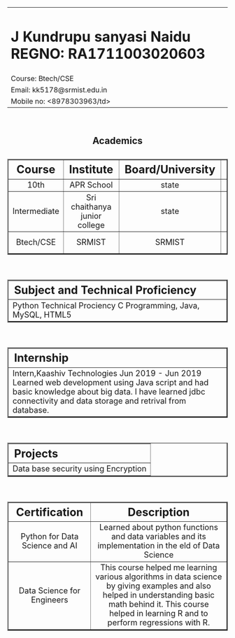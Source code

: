 <!DOCTYPE html>
<html lang="en">
<head>
  <meta charset="UTF-8">
  <meta name="author" content="kundrupu sanyasi Naidu">
  <title>603 CSE J Kundrupu sanyasi Naidu</title>
</head>
<body>
  <header>
  <table><tr>
    <td><h1> J Kundrupu sanyasi Naidu REGNO: RA1711003020603</h1></td></tr>
	<tr><td>Course: Btech/CSE </td></tr>
	<tr><td>Email: kk5178@srmist.edu.in</td></tr>
	<tr><td>Mobile no: <8978303963/td></tr>
	</table><br>
<h2>Academics<h2>
<table style="width:100%; font-weight:normal" border="2";>
<tr style ="font-size:25px";><th>Course</th>
<th>Institute</th>
<th>Board/University</th>
<th>CGPA</th></tr>
<tr style ="font-size:18px; font-weight:normal;text-align:center";><td>10th</td>
<td>APR School</td>
<td>state</td>
<td>80%</td></tr>
<tr style ="font-size:18px;font-weight:normal;text-align:center";><td>Intermediate</td>
<td>Sri chaithanya junior college</td>
<td>state</td>
<td>92%</td></tr>
<tr style ="font-size:18px;font-weight:normal;text-align:center";><td>Btech/CSE</td>
<td>SRMIST</td>
<td>SRMIST</td>
<td>7.5 CGPA</td></tr>
</table><br>

<table style="width:100%; font-weight:normal" border="2";>
<tr style ="font-size:25px;text-align:left";><th>Subject and Technical Proficiency</th></tr>
</tr>
<tr style ="font-size:18px; font-weight:normal";>
<td>  Python
Technical Prociency C Programming, Java, MySQL, HTML5</td>
</tr>
</table><br>
<table style="width:100%; font-weight:normal" border="2";>
<tr style ="font-size:25px;text-align:left";><th>Internship</th></tr>
</tr>
<tr style ="font-size:18px; font-weight:normal";>
<td>Intern,Kaashiv Technologies Jun 2019 - Jun 2019   Learned web development using Java script and had basic knowledge about big data. I have learned jdbc connectivity and data storage and retrival from database.  </td>
</tr>
</table><br>
<table style="width:100%; font-weight:normal" border="2";>
<tr style ="font-size:25px;text-align:left";><th>Projects</th></tr>
</tr>
<tr style ="font-size:18px; font-weight:normal";>
<td>Data base security using Encryption</td>
</tr>
</table><br>

<table style="width:100%; font-weight:normal" border="2";>
<tr style ="font-size:25px";><th>Certification</th>
<th>Description</th>
</tr>
<tr style ="font-size:18px; font-weight:normal;text-align:center";><td>Python for Data Science and AI</td>
<td>Learned about python functions and data variables and its implementation in the eld of Data Science</td>
</tr>
<tr style ="font-size:18px;font-weight:normal;text-align:center";><td>Data Science for Engineers</td>
<td> 
This course helped me learning various algorithms in data science by giving examples and also helped in understanding basic math behind it. This course helped in learning R and to perform regressions with R. </td>
</tr>

</table><br>

	
    
 

</body>

</html>











